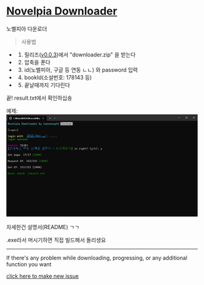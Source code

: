 # [Novelpia Downloader](https://github.com/taeseong14/N-down)

노벨피아 다운로더

> 사용법

 * 1. 릴리즈([v0.0.3](https://github.com/taeseong14/N-down/releases/tag/v0.0.3))에서 "downloader.zip" 을 받는다
 * 2. 압축을 푼다
 * 3. id(노벨피아, 구글 등 연동 ㄴㄴ) 와 password 입력
 * 4. bookId(소설번호: 178143 등)
 * 5. 끝날때까지 기다린다

끝!
result.txt에서 확인하십숑

예제:
![예제](Example.png)

자세한건 설명서(README) ㄱㄱ


.exe라서 머시기하면 직접 빌드해서 돌리생요


---


If there's any problem while downloading, progressing, or any additional function you want

[click here to make new issue](https://github.com/taeseong14/N-down/issues/new)
